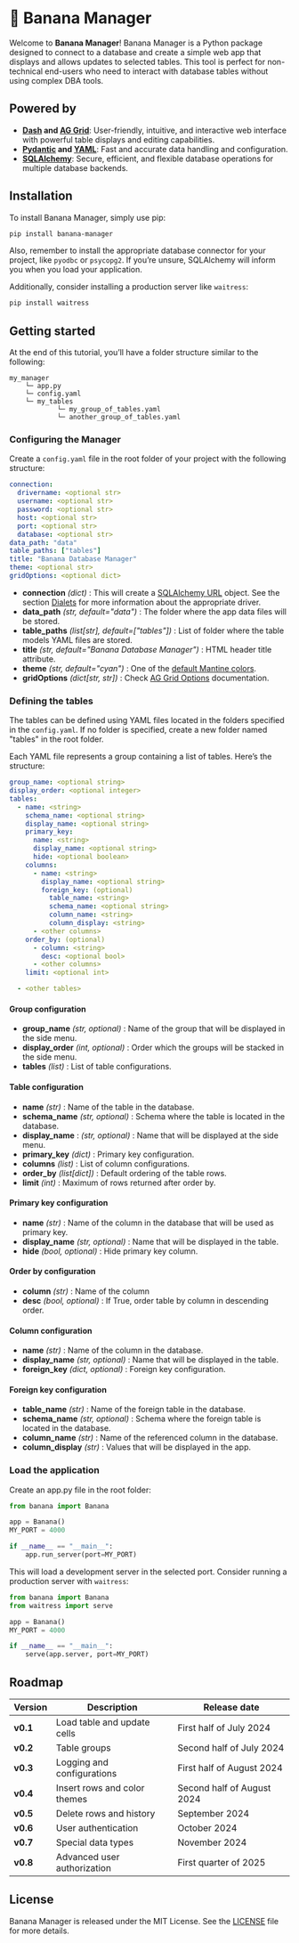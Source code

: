 # 🍌 Banana Manager

Welcome to **Banana Manager**! Banana Manager is a Python package designed to connect to a database and create a simple web app that displays and allows updates to selected tables. This tool is perfect for non-technical end-users who need to interact with database tables without using complex DBA tools.


## Powered by

- **[Dash](https://dash.plotly.com/) and [AG Grid](https://www.ag-grid.com/)**: User-friendly, intuitive, and interactive web interface with powerful table displays and editing capabilities.
- **[Pydantic](https://pydantic-docs.helpmanual.io/) and [YAML](https://yaml.org/)**: Fast and accurate data handling and configuration.
- **[SQLAlchemy](https://www.sqlalchemy.org/)**: Secure, efficient, and flexible database operations for multiple database backends.


## Installation

To install Banana Manager, simply use pip:

```bash
pip install banana-manager
```

Also, remember to install the appropriate database connector for your project, like `pyodbc` or `psycopg2`. If you’re unsure, SQLAlchemy will inform you when you load your application.

Additionally, consider installing a production server like `waitress`:

```bash
pip install waitress
```

## Getting started

At the end of this tutorial, you’ll have a folder structure similar to the following:

```
my_manager
    └─ app.py
    └─ config.yaml
    └─ my_tables
            └─ my_group_of_tables.yaml
            └─ another_group_of_tables.yaml
```

### Configuring the Manager

Create a `config.yaml` file in the root folder of your project with the following structure:

```yaml
connection:
  drivername: <optional str>
  username: <optional str>
  password: <optional str>
  host: <optional str>
  port: <optional str>
  database: <optional str>
data_path: "data"
table_paths: ["tables"]
title: "Banana Database Manager"
theme: <optional str>
gridOptions: <optional dict>
```

- **connection** *(dict)* : This will create a [SQLAlchemy URL](https://docs.sqlalchemy.org/en/20/core/engines.html#sqlalchemy.engine.URL) object. See the section [Dialets](https://docs.sqlalchemy.org/en/20/dialects/) for more information about the appropriate driver.
- **data_path** *(str, default="data")* : The folder where the app data files will be stored.
- **table_paths** *(list[str], default=["tables"])* : List of folder where the table models YAML files are stored.
- **title** *(str, default="Banana Database Manager")* : HTML header title attribute.
- **theme** *(str, default="cyan")* : One of the [default Mantine colors](https://mantine.dev/theming/colors/#default-colors).
- **gridOptions** *(dict[str, str])* : Check [AG Grid Options](https://www.ag-grid.com/react-data-grid/grid-options/) documentation.

### Defining the tables

The tables can be defined using YAML files located in the folders specified in the `config.yaml`. If no folder is specified, create a new folder named "tables" in the root folder.

Each YAML file represents a group containing a list of tables. Here’s the structure:

```yaml
group_name: <optional string>
display_order: <optional integer>
tables:
  - name: <string>
    schema_name: <optional string>
    display_name: <optional string>
    primary_key:
      name: <string>
      display_name: <optional string>
      hide: <optional boolean>
    columns:
      - name: <string>
        display_name: <optional string>
        foreign_key: (optional)
          table_name: <string>
          schema_name: <optional string>
          column_name: <string>
          column_display: <string>
      - <other columns>
    order_by: (optional)
      - column: <string>
        desc: <optional bool>
      - <other columns>
    limit: <optional int>

  - <other tables>
```

#### Group configuration

- **group_name** *(str, optional)* : Name of the group that will be displayed in the side menu.
- **display_order** *(int, optional)* : Order which the groups will be stacked in the side menu.
- **tables** *(list)* : List of table configurations.

#### Table configuration

- **name** *(str)* : Name of the table in the database.
- **schema_name** *(str, optional)* : Schema where the table is located in the database.
- **display_name** : *(str, optional)* : Name that will be displayed at the side menu.
- **primary_key** *(dict)* : Primary key configuration.
- **columns** *(list)* : List of column configurations.
- **order_by** *(list[dict])* : Default ordering of the table rows.
- **limit** *(int)* : Maximum of rows returned after order by.

#### Primary key configuration

- **name** *(str)* : Name of the column in the database that will be used as primary key.
- **display_name** *(str, optional)* : Name that will be displayed in the table.
- **hide** *(bool, optional)* : Hide primary key column.

#### Order by configuration

- **column** *(str)* : Name of the column
- **desc** *(bool, optional)* : If True, order table by column in descending order.

#### Column configuration

- **name** *(str)* : Name of the column in the database.
- **display_name** *(str, optional)* : Name that will be displayed in the table.
- **foreign_key** *(dict, optional)* : Foreign key configuration.

#### Foreign key configuration

- **table_name** *(str)* : Name of the foreign table in the database.
- **schema_name** *(str, optional)* : Schema where the foreign table is located in the database.
- **column_name** *(str)* : Name of the referenced column in the database.
- **column_display** *(str)* : Values that will be displayed in the app.

### Load the application

Create an app.py file in the root folder:

```python
from banana import Banana

app = Banana()
MY_PORT = 4000 

if __name__ == "__main__":
    app.run_server(port=MY_PORT)
```

This will load a development server in the selected port. Consider running a production server with `waitress`:

```python
from banana import Banana
from waitress import serve

app = Banana()
MY_PORT = 4000

if __name__ == "__main__":
    serve(app.server, port=MY_PORT)
```


## Roadmap

| Version  | Description                  | Release date               |
|----------|------------------------------|----------------------------|
| **v0.1** | Load table and update cells  | First half of July 2024    |
| **v0.2** | Table groups                 | Second half of July 2024   |
| **v0.3** | Logging and configurations   | First half of August 2024  |
| **v0.4** | Insert rows and color themes | Second half of August 2024 |
| **v0.5** | Delete rows and history      | September 2024             |
| **v0.6** | User authentication          | October 2024               |
| **v0.7** | Special data types           | November 2024              |
| **v0.8** | Advanced user authorization  | First quarter of 2025      |

## License

Banana Manager is released under the MIT License. See the [LICENSE](LICENSE) file for more details.